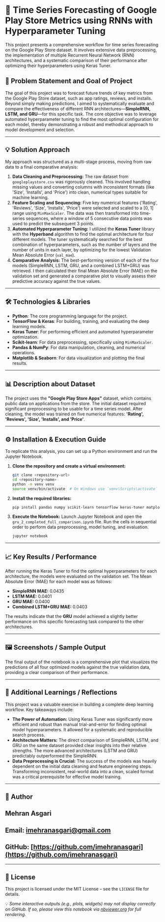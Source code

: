 # 🚀 Time Series Forecasting of Google Play Store Metrics using RNNs with Hyperparameter Tuning

This project presents a comprehensive workflow for time series forecasting on the Google Play Store dataset. It involves extensive data preprocessing, the implementation of multiple Recurrent Neural Network (RNN) architectures, and a systematic comparison of their performance after optimizing their hyperparameters using Keras Tuner.

## 🎯 Problem Statement and Goal of Project

The goal of this project was to forecast future trends of key metrics from the Google Play Store dataset, such as app ratings, reviews, and installs. Beyond simply making predictions, I aimed to systematically evaluate and compare the effectiveness of different RNN architectures—**SimpleRNN, LSTM, and GRU**—for this specific task. The core objective was to leverage automated hyperparameter tuning to find the most optimal configuration for each model, thereby demonstrating a robust and methodical approach to model development and selection.

-----

## 💡 Solution Approach

My approach was structured as a multi-stage process, moving from raw data to a final comparative analysis:

1.  **Data Cleaning and Preprocessing:** The raw dataset from `googleplaystore.csv` was rigorously cleaned. This involved handling missing values and converting columns with inconsistent formats (like 'Size', 'Installs', and 'Price') into clean, numerical types suitable for machine learning.
2.  **Feature Scaling and Sequencing:** Five key numerical features ('Rating', 'Reviews', 'Size', 'Installs', 'Price') were selected and scaled to a [0, 1] range using `MinMaxScaler`. The data was then transformed into time-series sequences, where a window of 5 consecutive data points was used to predict the subsequent 3 points.
3.  **Automated Hyperparameter Tuning:** I utilized the **Keras Tuner** library with the **Hyperband** algorithm to find the optimal architecture for four different models. The tuner systematically searched for the best combination of hyperparameters, such as the number of layers and the number of units in each layer, by optimizing for the lowest Validation Mean Absolute Error (`val_mae`).
4.  **Comparative Analysis:** The best-performing version of each of the four models (SimpleRNN, LSTM, GRU, and a combined LSTM+GRU) was retrieved. I then calculated their final Mean Absolute Error (MAE) on the validation set and generated a comparative plot to visually assess their predictive accuracy against the true values.

-----

## 🛠️ Technologies & Libraries

  * **Python**: The core programming language for the project.
  * **TensorFlow & Keras**: For building, training, and evaluating the deep learning models.
  * **Keras Tuner**: For performing efficient and automated hyperparameter optimization.
  * **Scikit-learn**: For data preprocessing, specifically using `MinMaxScaler`.
  * **Pandas & NumPy**: For data manipulation, cleaning, and numerical operations.
  * **Matplotlib & Seaborn**: For data visualization and plotting the final results.

-----

## 📊 Description about Dataset

The project uses the **"Google Play Store Apps"** dataset, which contains public data on applications from the store. The initial dataset required significant preprocessing to be usable for a time series model. After cleaning, the model was trained on five numerical features: **'Rating', 'Reviews', 'Size', 'Installs', and 'Price'**.

-----

## ⚙️ Installation & Execution Guide

To replicate this analysis, you can set up a Python environment and run the Jupyter Notebook.

1.  **Clone the repository and create a virtual environment:**
    ```bash
    git clone <repository-url>
    cd <repository-name>
    python -m venv venv
    source venv/bin/activate  # On Windows use `venv\Scripts\activate`
    ```
2.  **Install the required libraries:**
    ```bash
    pip install pandas numpy scikit-learn tensorflow keras-tuner matplotlib seaborn
    ```
3.  **Execute the Notebook:**
    Launch Jupyter Notebook and open the `gru_2_completed_full_comparison.ipynb` file. Run the cells in sequential order to perform data preprocessing, model tuning, and evaluation.
    ```bash
    jupyter notebook
    ```

-----

## 📈 Key Results / Performance

After running the Keras Tuner to find the optimal hyperparameters for each architecture, the models were evaluated on the validation set. The Mean Absolute Error (MAE) for each model was as follows:

  * **SimpleRNN MAE:** 0.0435
  * **LSTM MAE:** 0.0401
  * **GRU MAE:** 0.0400
  * **Combined LSTM+GRU MAE:** 0.0403

The results indicate that the **GRU** model achieved a slightly better performance on this specific forecasting task compared to the other architectures.

-----

## 🖼️ Screenshots / Sample Output

The final output of the notebook is a comprehensive plot that visualizes the predictions of all four optimized models against the true validation data, providing a clear comparison of their performance.

-----

## 🧠 Additional Learnings / Reflections

This project was a valuable exercise in building a complete deep learning workflow. Key takeaways include:

  * **The Power of Automation:** Using Keras Tuner was significantly more efficient and robust than manual trial-and-error for finding optimal model hyperparameters. It allowed for a systematic and reproducible search process.
  * **Architecture Matters:** The direct comparison of SimpleRNN, LSTM, and GRU on the same dataset provided clear insights into their relative strengths. The more advanced architectures (LSTM and GRU) predictably outperformed the SimpleRNN.
  * **Data Preprocessing is Crucial:** The success of the models was heavily dependent on the initial data cleaning and feature engineering steps. Transforming inconsistent, real-world data into a clean, scaled format was a critical prerequisite for effective model training.

-----

## 👤 Author

## Mehran Asgari

## **Email:** [imehranasgari@gmail.com](mailto:imehranasgari@gmail.com)

## **GitHub:** [https://github.com/imehranasgari](https://github.com/imehranasgari)

-----

## 📄 License

This project is licensed under the MIT License – see the `LICENSE` file for details.

💡 *Some interactive outputs (e.g., plots, widgets) may not display correctly on GitHub. If so, please view this notebook via [nbviewer.org](https://nbviewer.org) for full rendering.*